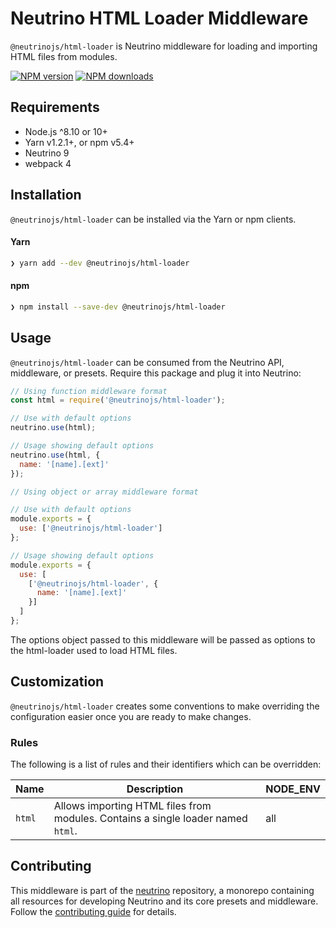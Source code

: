 # Neutrino HTML Loader Middleware

`@neutrinojs/html-loader` is Neutrino middleware for loading and importing HTML files from modules.

[![NPM version][npm-image]][npm-url]
[![NPM downloads][npm-downloads]][npm-url]

## Requirements

- Node.js ^8.10 or 10+
- Yarn v1.2.1+, or npm v5.4+
- Neutrino 9
- webpack 4

## Installation

`@neutrinojs/html-loader` can be installed via the Yarn or npm clients.

#### Yarn

```bash
❯ yarn add --dev @neutrinojs/html-loader
```

#### npm

```bash
❯ npm install --save-dev @neutrinojs/html-loader
```

## Usage

`@neutrinojs/html-loader` can be consumed from the Neutrino API, middleware, or presets. Require this package
and plug it into Neutrino:

```js
// Using function middleware format
const html = require('@neutrinojs/html-loader');

// Use with default options
neutrino.use(html);

// Usage showing default options
neutrino.use(html, {
  name: '[name].[ext]'
});
```

```js
// Using object or array middleware format

// Use with default options
module.exports = {
  use: ['@neutrinojs/html-loader']
};

// Usage showing default options
module.exports = {
  use: [
    ['@neutrinojs/html-loader', {
      name: '[name].[ext]'
    }]
  ]
};
```

The options object passed to this middleware will be passed as options to the html-loader used to load HTML files.

## Customization

`@neutrinojs/html-loader` creates some conventions to make overriding the configuration easier once you are
ready to make changes.

### Rules

The following is a list of rules and their identifiers which can be overridden:

| Name | Description | NODE_ENV |
| --- | --- | --- |
| `html` | Allows importing HTML files from modules. Contains a single loader named `html`. | all |

## Contributing

This middleware is part of the [neutrino](https://github.com/neutrinojs/neutrino) repository, a monorepo
containing all resources for developing Neutrino and its core presets and middleware. Follow the
[contributing guide](https://neutrinojs.org/contributing/) for details.

[npm-image]: https://img.shields.io/npm/v/@neutrinojs/html-loader.svg
[npm-downloads]: https://img.shields.io/npm/dt/@neutrinojs/html-loader.svg
[npm-url]: https://www.npmjs.com/package/@neutrinojs/html-loader
